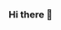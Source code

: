 ### Hi there 👋

<!--<img src="https://tenor.com/view/code-matrix-gif-15241589">

![](https://tenor.com/view/code-matrix-gif-15241589)

![new](https://user-images.githubusercontent.com/102231498/159876262-1be244fe-4866-44bd-8b95-4830ad4055d9.gif)


<!--
**RadoslavBukov/RadoslavBukov** is a ✨ _special_ ✨ repository because its `README.md` (this file) appears on your GitHub profile.

Here are some ideas to get you started:

- 🔭 I’m currently working on ...
- 🌱 I’m currently learning ...
- 👯 I’m looking to collaborate on ...
- 🤔 I’m looking for help with ...
- 💬 Ask me about ...
- 📫 How to reach me: ...
- 😄 Pronouns: ...
- ⚡ Fun fact: ...
-->
